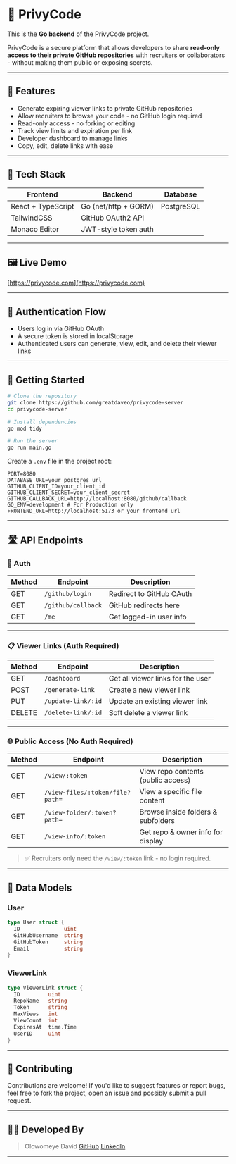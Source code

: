 
# 🔐 PrivyCode

This is the **Go backend** of the PrivyCode project.

PrivyCode is a secure platform that allows developers to share **read-only access to their private GitHub repositories** with recruiters or collaborators - without making them public or exposing secrets.

---

## 🚀 Features

- Generate expiring viewer links to private GitHub repositories
- Allow recruiters to browse your code - no GitHub login required
- Read-only access - no forking or editing
- Track view limits and expiration per link
- Developer dashboard to manage links
- Copy, edit, delete links with ease

---

## 🧰 Tech Stack

| Frontend               | Backend              | Database      |
|------------------------|----------------------|---------------|
| React + TypeScript     | Go (net/http + GORM) | PostgreSQL    |
| TailwindCSS            | GitHub OAuth2 API    |               |
| Monaco Editor          | JWT-style token auth |               |

---

## 🖼️ Live Demo
[https://privycode.com](https://privycode.com)

---

## 🔐 Authentication Flow

- Users log in via GitHub OAuth
- A secure token is stored in localStorage
- Authenticated users can generate, view, edit, and delete their viewer links

---

## 🔧 Getting Started

```bash
# Clone the repository
git clone https://github.com/greatdaveo/privycode-server 
cd privycode-server

# Install dependencies
go mod tidy

# Run the server
go run main.go
````
Create a `.env` file in the project root:

```
PORT=8080
DATABASE_URL=your_postgres_url
GITHUB_CLIENT_ID=your_client_id
GITHUB_CLIENT_SECRET=your_client_secret
GITHUB_CALLBACK_URL=http://localhost:8080/github/callback
GO_ENV=development # For Production only
FRONTEND_URL=http://localhost:5173 or your frontend url

```

---

## 🛣️ API Endpoints

### 👤 Auth

| Method | Endpoint           | Description              |
| ------ | ------------------ | ------------------------ |
| GET    | `/github/login`    | Redirect to GitHub OAuth |
| GET    | `/github/callback` | GitHub redirects here    |
| GET    | `/me`              | Get logged-in user info  |

---

### 📋 Viewer Links (Auth Required)

| Method | Endpoint           | Description                       |
| ------ | ------------------ | --------------------------------- |
| GET    | `/dashboard`       | Get all viewer links for the user |
| POST   | `/generate-link`   | Create a new viewer link          |
| PUT    | `/update-link/:id` | Update an existing viewer link    |
| DELETE | `/delete-link/:id` | Soft delete a viewer link         |

---

### 🌐 Public Access (No Auth Required)

| Method | Endpoint                        | Description                        |
| ------ | ------------------------------- | ---------------------------------- |
| GET    | `/view/:token`                  | View repo contents (public access) |
| GET    | `/view-files/:token/file?path=` | View a specific file content       |
| GET    | `/view-folder/:token?path=`     | Browse inside folders & subfolders |
| GET    | `/view-info/:token`             | Get repo & owner info for display  |

> ✅ Recruiters only need the `/view/:token` link - no login required.

---

## 🧠 Data Models

### User

```go
type User struct {
  ID              uint
  GitHubUsername  string
  GitHubToken     string
  Email           string
}
```

### ViewerLink

```go
type ViewerLink struct {
  ID         uint
  RepoName   string
  Token      string
  MaxViews   int
  ViewCount  int
  ExpiresAt  time.Time
  UserID     uint
}
```

---

## 🤝 Contributing
Contributions are welcome!
If you'd like to suggest features or report bugs, feel free to fork the project, open an issue and possibly submit a pull request.

---

## 👨‍💻 Developed By
> Olowomeye David [GitHub](https://github.com/greatdaveo) [LinkedIn](https://linkedin.com/in/greatdaveo)

---

```
